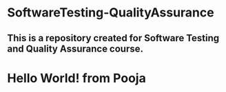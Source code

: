 # SoftwareTesting-QualityAssurance


## This is a repository created for Software Testing and Quality Assurance course. 



# Hello World! from Pooja
